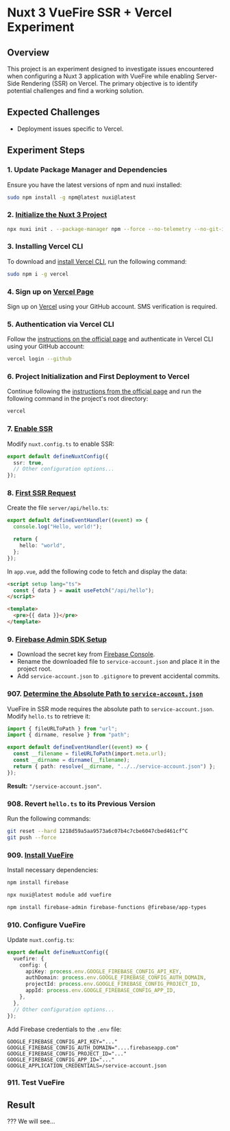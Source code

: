 # Nuxt 3 VueFire SSR + Vercel Experiment

## Overview

This project is an experiment designed to investigate issues encountered when configuring a Nuxt 3 application with VueFire while enabling Server-Side Rendering (SSR) on Vercel. The primary objective is to identify potential challenges and find a working solution.

## Expected Challenges

- Deployment issues specific to Vercel.

## Experiment Steps

### 1. Update Package Manager and Dependencies

Ensure you have the latest versions of npm and nuxi installed:

```bash
sudo npm install -g npm@latest nuxi@latest
```

### 2. [Initialize the Nuxt 3 Project](https://github.com/Laboratorynotices/Vercel_VueFire_SSR/tree/59c8496c65b26fad920c81c68ede7db1ace34001)

```bash
npx nuxi init . --package-manager npm --force --no-telemetry --no-git-init
```

### 3. Installing Vercel CLI

To download and [install Vercel CLI](https://vercel.com/docs/cli#installing-vercel-cli), run the following command:

```bash
sudo npm i -g vercel
```

### 4. Sign up on [Vercel Page](https://vercel.com/login)

Sign up on [Vercel](https://vercel.com/login) using your GitHub account. SMS verification is required.

### 5. Authentication via Vercel CLI

Follow the [instructions on the official page](https://vercel.com/docs/cli/login#github) and authenticate in Vercel CLI using your GitHub account:

```bash
vercel login --github
```

### 6. Project Initialization and First Deployment to Vercel

Continue following the [instructions from the official page](https://vercel.com/docs/cli/deploy) and run the following command in the project's root directory:

```bash
vercel
```

### 7. [Enable SSR](https://github.com/Laboratorynotices/Vercel_VueFire_SSR/tree/ae2bcbab16ceebde83e909165a4d5edb842af277)

Modify `nuxt.config.ts` to enable SSR:

```typescript
export default defineNuxtConfig({
  ssr: true,
  // Other configuration options...
});
```

### 8. [First SSR Request](https://github.com/Laboratorynotices/Vercel_VueFire_SSR/tree/d358f20c5ea99a49739b6a9e50c744e418149b14)

Create the file `server/api/hello.ts`:

```typescript
export default defineEventHandler((event) => {
  console.log("Hello, world!");

  return {
    hello: "world",
  };
});
```

In `app.vue`, add the following code to fetch and display the data:

```html
<script setup lang="ts">
  const { data } = await useFetch("/api/hello");
</script>

<template>
  <pre>{{ data }}</pre>
</template>
```

### 9. [Firebase Admin SDK Setup](https://github.com/Laboratorynotices/Vercel_VueFire_SSR/)

- Download the secret key from [Firebase Console](https://console.firebase.google.com/).
- Rename the downloaded file to `service-account.json` and place it in the project root.
- Add `service-account.json` to `.gitignore` to prevent accidental commits.

### 907. [Determine the Absolute Path to `service-account.json`](https://github.com/Laboratorynotices/Vercel_VueFire_SSR/tree/e206a0229f609005e364ffa2ece304cdafaaed10)

VueFire in SSR mode requires the absolute path to `service-account.json`. Modify `hello.ts` to retrieve it:

```typescript
import { fileURLToPath } from "url";
import { dirname, resolve } from "path";

export default defineEventHandler((event) => {
  const __filename = fileURLToPath(import.meta.url);
  const __dirname = dirname(__filename);
  return { path: resolve(__dirname, "../../service-account.json") };
});
```

**Result:** `"/service-account.json"`.

### 908. Revert `hello.ts` to its Previous Version

Run the following commands:

```bash
git reset --hard 1218d59a5aa9573a6c07b4c7cbe6047cbed461cf^C
git push --force
```

### 909. [Install VueFire](https://github.com/Laboratorynotices/Vercel_VueFire_SSR/tree/b5889f5ba15feda9aab6a290bf20a745bdb7c179)

Install necessary dependencies:

```bash
npm install firebase
```

```bash
npx nuxi@latest module add vuefire
```

```bash
npm install firebase-admin firebase-functions @firebase/app-types
```

### 910. Configure VueFire

Update `nuxt.config.ts`:

```typescript
export default defineNuxtConfig({
  vuefire: {
    config: {
      apiKey: process.env.GOOGLE_FIREBASE_CONFIG_API_KEY,
      authDomain: process.env.GOOGLE_FIREBASE_CONFIG_AUTH_DOMAIN,
      projectId: process.env.GOOGLE_FIREBASE_CONFIG_PROJECT_ID,
      appId: process.env.GOOGLE_FIREBASE_CONFIG_APP_ID,
    },
  },
  // Other configuration options...
});
```

Add Firebase credentials to the `.env` file:

```
GOOGLE_FIREBASE_CONFIG_API_KEY="..."
GOOGLE_FIREBASE_CONFIG_AUTH_DOMAIN="....firebaseapp.com"
GOOGLE_FIREBASE_CONFIG_PROJECT_ID="..."
GOOGLE_FIREBASE_CONFIG_APP_ID="..."
GOOGLE_APPLICATION_CREDENTIALS=/service-account.json
```

### 911. Test VueFire

## Result

??? We will see...
